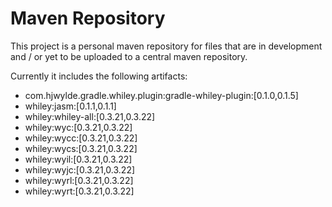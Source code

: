 # Maven Repository

This project is a personal maven repository for files that are in development and / or yet to be uploaded to a central maven repository.

Currently it includes the following artifacts:
* com.hjwylde.gradle.whiley.plugin:gradle-whiley-plugin:[0.1.0,0.1.5]
* whiley:jasm:[0.1.1,0.1.1]
* whiley:whiley-all:[0.3.21,0.3.22]
* whiley:wyc:[0.3.21,0.3.22]
* whiley:wycc:[0.3.21,0.3.22]
* whiley:wycs:[0.3.21,0.3.22]
* whiley:wyil:[0.3.21,0.3.22]
* whiley:wyjc:[0.3.21,0.3.22]
* whiley:wyrl:[0.3.21,0.3.22]
* whiley:wyrt:[0.3.21,0.3.22]
